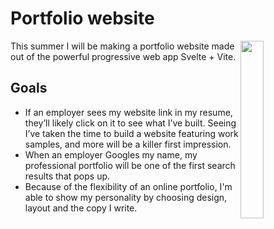 # Portfolio website
<a href="(https://github.com/Extiriority/Portfolio"><img align="right" src="https://github.com/Extiriority/Portfolio/blob/main/src/assets/Logo.png" width=27%></a>

This summer I will be making a portfolio website made out of the powerful progressive web app Svelte + Vite.
## Goals

* If an employer sees my website link in my resume, they’ll likely click on it to see what I’ve built. Seeing I’ve taken the time to build a website featuring work samples, and more will be a killer first impression.
* When an employer Googles my name, my professional portfolio will be one of the first search results that pops up.
* Because of the flexibility of an online portfolio, I'm able to show my personality by choosing design, layout and the copy I write.
